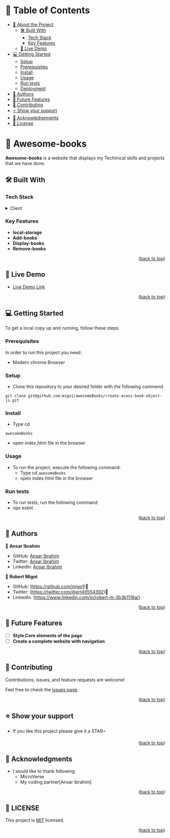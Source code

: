 
<!-- TABLE OF CONTENTS -->

# 📗 Table of Contents

- [📖 About the Project](#about-project)
  - [🛠 Built With](#built-with)
    - [Tech Stack](#tech-stack)
    - [Key Features](#key-features)
  - [🚀 Live Demo](#live-demo)
- [💻 Getting Started](#getting-started)
  - [Setup](#setup)
  - [Prerequisites](#prerequisites)
  - [Install](#install)
  - [Usage](#usage)
  - [Run tests](#run-tests)
  - [Deployment](#triangular_flag_on_post-deployment)
- [👥 Authors](#authors)
- [🔭 Future Features](#future-features)
- [🤝 Contributing](#contributing)
- [⭐️ Show your support](#support)
- [🙏 Acknowledgements](#acknowledgements)
- [📝 License](#LICENSE)

<!-- PROJECT DESCRIPTION -->

# 📖 Awesome-books <a name="about-project"></a>


**Awesome-books** is a website that displays my Techinical skills and projects that we have done.

## 🛠 Built With <a name="built-with"></a>

### Tech Stack <a name="tech-stack"></a>


<details>
  <summary>Client</summary>
  <ul>
    <li><a href="https://developer.mozilla.org/en-US/docs/Web/HTML">HTML</a></li>
    <li><a href="https://developer.mozilla.org/en-US/docs/Web/CSS">CSS</a></li>
    <li><a href="https://developer.mozilla.org/en-US/docs/Web/JAVASCRIPT">JAVA-SCRIPT</a></li>
  </ul>
</details>

<!-- Features -->

### Key Features <a name="key-features"></a>

- **local-storage**
- **Add-books**
- **Display-books**
- **Remove-books**



<p align="right">(<a href="#readme-top">back to top</a>)</p>
<!-- LIVE DEMO -->

## 🚀 Live Demo <a name="live-demo"></a>


- [Live Demo Link](https://ansaribrahim.github.io/Awesome-books/#books)

<p align="right">(<a href="#readme-top">back to top</a>)</p>
<!-- GETTING STARTED -->

## 💻 Getting Started <a name="getting-started"></a>


To get a local copy up and running, follow these steps.

### Prerequisites

In order to run this project you need:

- Modern chrome Browser

### Setup

- Clone this repository to your desired folder with the following commend
```
git clone git@github.com:migo1/awesomeBooks/create-acess-book-object-js.git
```


### Install

- Type cd 
```
awesomeBooks
```
- open index.html file in the browser

### Usage

- To run the project, execute the following command:
  - Type cd ```awesomeBooks ```
  - open index.html file in the browser

### Run tests

- To run tests, run the following command:
- npx eslint .


<p align="right">(<a href="#readme-top">back to top</a>)</p>

<!-- AUTHORS -->

## 👥 Authors <a name="authors"></a>

👤 **Ansar Ibrahim**

- GitHub: [Ansar Ibrahim](https://github.com/AnsarIbrahim)
- Twitter: [Ansar Ibrahim](https://twitter.com/ansaradheeb)
- LinkedIn: [Ansar Ibrahim](https://linkedin.com/in/ansar-ibrahim-61447424a/)

👤 **Robert Migot**

- GitHub: (https://github.com/migo1)
- Twitter: (https://twitter.com/@ert49554392)
- LinkedIn: (https://www.linkedin.com/in/robert-m-3b3b1116a/)


<p align="right">(<a href="#readme-top">back to top</a>)</p>

<!-- FUTURE FEATURES -->

## 🔭 Future Features <a name="future-features"></a>

- [ ] **Style Core elements of the page**
- [ ] **Create a complete website with navigation**

<p align="right">(<a href="#readme-top">back to top</a>)</p>

<!-- CONTRIBUTING -->

## 🤝 Contributing <a name="contributing"></a>

Contributions, issues, and feature requests are welcome!

Feel free to check the [issues page](https://github.com/migo1/awesomeBooks/issues).

<p align="right">(<a href="#readme-top">back to top</a>)</p>

<!-- SUPPORT -->

## ⭐️ Show your support <a name="support"></a>


- If you like this project please give it a STAR⭐️

<p align="right">(<a href="#readme-top">back to top</a>)</p>

<!-- ACKNOWLEDGEMENTS -->

## 🙏 Acknowledgments <a name="acknowledgements"></a>

- I would like to thank following
  - MicroVerse 
  - My coding partner[Ansar Ibrahim]

<p align="right">(<a href="#readme-top">back to top</a>)</p>

<!-- LICENSE -->

## 📝 LICENSE <a name="LICENSE"></a>

This project is [MIT](./LICENSE) licensed.

<p align="right">(<a href="#readme-top">back to top</a>)</p>

